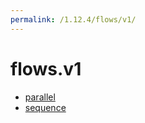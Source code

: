 ```yaml
---
permalink: /1.12.4/flows/v1/
---
```


# flows.v1



* [parallel](parallel.md)
* [sequence](sequence.md)